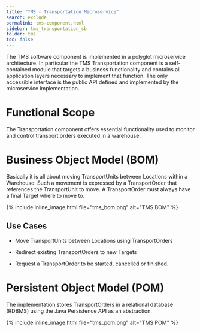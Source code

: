 ```yaml
---
title: "TMS - Transportation Microservice"
search: exclude
permalink: tms-component.html
sidebar: tms_transportation_sb
folder: tms
toc: false
---
```


The TMS software component is implemented in a polyglot microservice architecture. In particular the TMS Transportation component
is a self-contained module that targets a business functionality and contains all application layers necessary to implement that
function. The only accessible interface is the public API defined and implemented by the microservice implementation.

# Functional Scope

The Transportation component offers essential functionality used to monitor and control transport orders executed in a warehouse.

# Business Object Model (BOM)

Basically it is all about moving TransportUnits between Locations within a Warehouse. Such a movement is expressed by a TransportOrder
 that references the TransportUnit to move. A TransportOrder must always have a final Target where to move to. 

{% include inline_image.html file="tms_bom.png" alt="TMS BOM" %}

## Use Cases

 - Move TransportUnits between Locations using TransportOrders
 
 - Redirect existing TransportOrders to new Targets
 
 - Request a TransportOrder to be started, cancelled or finished.

# Persistent Object Model (POM)

The implementation stores TransportOrders in a relational database (RDBMS) using the Java Persistence API as an abstraction. 

{% include inline_image.html file="tms_pom.png" alt="TMS POM" %}
